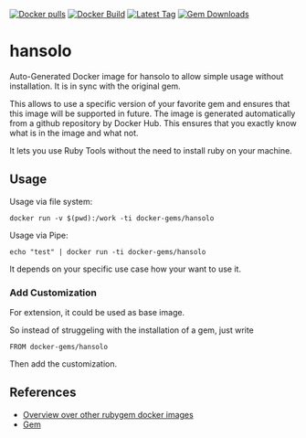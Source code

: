 [![Docker pulls](https://img.shields.io/docker/pulls/rubygem/hansolo.svg)](https://hub.docker.com/r/rubygem/hansolo/)
[![Docker Build](https://img.shields.io/docker/automated/rubygem/hansolo.svg)](https://hub.docker.com/r/rubygem/hansolo/)
[![Latest Tag](https://img.shields.io/github/tag/docker-rubygem/hansolo.svg)](https://hub.docker.com/r/rubygem/hansolo/)
[![Gem Downloads](https://img.shields.io/gem/dt/hansolo.svg)](https://rubygems.org/gems/hansolo/)
# hansolo

Auto-Generated Docker image for hansolo to allow simple usage without installation.
It is in sync with the original gem.

This allows to use a specific version of your favorite gem and ensures that this image will be supported in future.
The image is generated automatically from a github repository by Docker Hub.
This ensures that you exactly know what is in the image and what not.

It lets you use Ruby Tools without the need to install ruby on your machine.

## Usage

Usage via file system:

`docker run -v $(pwd):/work -ti docker-gems/hansolo`

Usage via Pipe:

`echo "test" | docker run -ti docker-gems/hansolo`

It depends on your specific use case how your want to use it.

### Add Customization

For extension, it could be used as base image.

So instead of struggeling with the installation of a gem, just write

`FROM docker-gems/hansolo`

Then add the customization.

## References

 - [Overview over other rubygem docker images](https://github.com/thinkbot/docker-rubygem)
 - [Gem](https://rubygems.org/gems/hansolo/)
